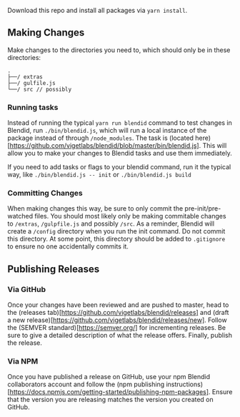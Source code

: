Download this repo and install all packages via `yarn install`.

## Making Changes

Make changes to the directories you need to, which should only be in these directories:
```
.
├──/ extras
├──/ gulfile.js
└──/ src // possibly
```

### Running tasks

Instead of running the typical `yarn run blendid` command to test changes in Blendid, run `./bin/blendid.js`, which will run a local instance of the package instead of through `/node_modules`. The task is (located here)[https://github.com/vigetlabs/blendid/blob/master/bin/blendid.js]. This will allow you to make your changes to Blendid tasks and use them immediately.

If you need to add tasks or flags to your blendid command, run it the typical way, like `./bin/blendid.js -- init` or `./bin/blendid.js build`

### Committing Changes

When making changes this way, be sure to only commit the pre-init/pre-watched files. You should most likely only be making commitable changes to `/extras`, `/gulpfile.js` and possibly `/src`. As a reminder, Blendid will create a `/config` directory when you run the init command. Do not commit this directory. At some point, this directory should be added to `.gitignore` to ensure no one accidentally commits it.

## Publishing Releases

### Via GitHub
Once your changes have been reviewed and are pushed to master, head to the (releases tab)[https://github.com/vigetlabs/blendid/releases] and (draft a new release)[https://github.com/vigetlabs/blendid/releases/new]. Follow the (SEMVER standard)[https://semver.org/] for incrementing releases. Be sure to give a detailed description of what the release offers. Finally, publish the release.

### Via NPM
Once you have published a release on GitHub, use your npm Blendid collaborators account and follow the (npm publishing instructions)[https://docs.npmjs.com/getting-started/publishing-npm-packages]. Ensure that the version you are releasing matches the version you created on GitHub.
